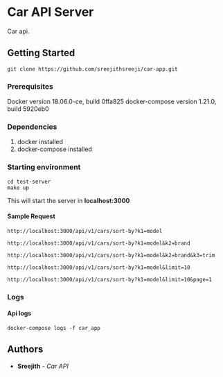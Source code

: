 # Car API Server
Car api.
## Getting Started
    git clone https://github.com/sreejithsreeji/car-app.git
### Prerequisites
Docker version 18.06.0-ce, build 0ffa825
docker-compose version 1.21.0, build 5920eb0
### Dependencies
 1. docker installed
 2. docker-compose installed

		
### Starting environment
    cd test-server
    make up
This will start the server in **localhost:3000**
#### Sample Request
    http://localhost:3000/api/v1/cars/sort-by?k1=model

    http://localhost:3000/api/v1/cars/sort-by?k1=model&k2=brand

    http://localhost:3000/api/v1/cars/sort-by?k1=model&k2=brand&k3=trim

    http://localhost:3000/api/v1/cars/sort-by?k1=model&limit=10

    http://localhost:3000/api/v1/cars/sort-by?k1=model&limit=10&page=1



### Logs
#### Api logs

    docker-compose logs -f car_app

## Authors

*  **Sreejith** - *Car API*
